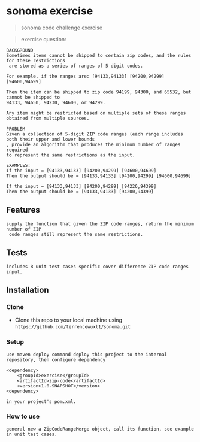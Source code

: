 # sonoma exercise

> sonoma code challenge exercise

> exercise question:

	BACKGROUND
	Sometimes items cannot be shipped to certain zip codes, and the rules for these restrictions  
	 are stored as a series of ranges of 5 digit codes. 
	
	For example, if the ranges are:	[94133,94133] [94200,94299] [94600,94699]

	Then the item can be shipped to zip code 94199, 94300, and 65532, but cannot be shipped to   
	94133, 94650, 94230, 94600, or 94299.

	Any item might be restricted based on multiple sets of these ranges obtained from multiple sources.

	PROBLEM
	Given a collection of 5-digit ZIP code ranges (each range includes both their upper and lower bounds  
	, provide an algorithm that produces the minimum number of ranges required
	to represent the same restrictions as the input.
	
	EXAMPLES:
	If the input = [94133,94133] [94200,94299] [94600,94699]
	Then the output should be = [94133,94133] [94200,94299] [94600,94699]

	If the input = [94133,94133] [94200,94299] [94226,94399] 
	Then the output should be = [94133,94133] [94200,94399]

## Features

	supply the function that given the ZIP code ranges, return the minimum number of ZIP  
	 code ranges still represent the same restrictions.
	
## Tests

	includes 8 unit test cases specific cover difference ZIP code ranges input.
	
## Installation
	
### Clone

- Clone this repo to your local machine using `https://github.com/terrencewuxl1/sonoma.git`

### Setup

	use maven deploy command deploy this project to the internal repository, then configure dependency  
	
	<dependency>  
		<groupId>exercise</groupId>  
		<artifactId>zip-code</artifactId>  
		<version>1.0-SNAPSHOT</version>  
	<dependency>  

	in your project's pom.xml.
	
### How to use

	general new a ZipCodeRangeMerge object, call its function, see example in unit test cases.
	
	




